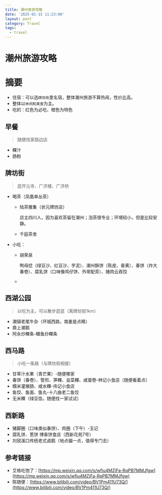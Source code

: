 ```yaml
---
title: 潮州旅游攻略
date: '2025-01-15 11:23:00'
layout: post
category: Travel
tags:
  - travel
---
```


# 潮州旅游攻略

# 摘要

* 住宿：可以选`牌坊街`​里名宿，整体潮州旅游不算热闹，性价比高。
* 整体以`休闲和美食`​为主。
* 吃的：<span data-type="text" style="color: var(--b3-font-color13);">红色</span>为必吃、<span data-type="text" style="color: var(--b3-font-color5);">橙色</span>为特色

## **早餐**

> 随便找家路边店

* 粿汁
* 肠粉

## **牌坊街**

> 逛开元寺、广济楼、广济桥

* 喝茶（凤凰单丛茶）

  * <span data-type="text" style="color: var(--b3-font-color13);">陆茶雅集（状元牌坊店）</span>

    店主四川人，因为喜欢茶留在潮州；泡茶很专业；环境较小，但是比较安静。
  * 千庭茶舍
* 小吃：

  * <span data-type="text" style="color: var(--b3-font-color13);">胡荣泉</span>

    <span data-type="text" style="color: var(--b3-font-color13);">鸭母捻（绿豆沙、红豆沙、芋泥）、潮州酥饼（陈皮、香黄）</span>、<span data-type="text" style="color: var(--b3-font-color5);">春饼（炸大春卷）、腐乳饼（口味像鸡仔饼、外带配茶）、</span>猪肉云吞饺
  * ‍

## **西湖公园**

> 以吃为主，可以散步逛逛（离牌坊街1km）

* <span data-type="text" style="color: var(--b3-font-color13);">潮镇老尾牛杂</span>（环城西路，南姜是点睛）
* <span data-type="text" style="color: var(--b3-font-color13);">鼎上潮鹅</span>
* 阿永炒粿条-鳝鱼炒粿条

## **西马路**

> 小吃一条路（与牌坊街相接）

* <span data-type="text" style="color: var(--b3-font-color13);">甘草汁水果（青芒果）</span>-随便哪家
* <span data-type="text" style="color: var(--b3-font-color13);">春饼（春卷）</span>、<span data-type="text" style="color: var(--b3-font-color5);">管煎、笋粿、韭菜粿、咸蛋卷</span>-林记小食店（随便看着点）
* <span data-type="text" style="color: var(--b3-font-color5);">糯米灌猪肠、咸水粿</span>-伟记小食店
* <span data-type="text" style="color: var(--b3-font-color5);">鱼饺、鱼面、鱼丸</span>-十八曲老二鱼饺
* 无米粿（绿豆馅，随便找一家试试）

## **西新路**

* 猪脚圈（口味类似春饼）、肉圈（下午）-玉记
* 腐乳饼、葱饼 博香饼食店（西新花苑7号）
* <span data-type="text" style="color: var(--b3-font-color13);">刘锐溪口传统老式卤鹅</span>（地点偏一点，值得专门去）

## 参考链接

* 艾格吃饱了：[https://mp.weixin.qq.com/s/wfiu4MZjFa-RqPB7MMJfgw](https://mp.weixin.qq.com/s/wfiu4MZjFa-RqPB7MMJfgw)
* 陈随便：[https://www.bilibili.com/video/BV1Pm411U73Q/](https://www.bilibili.com/video/BV1Pm411U73Q/)
